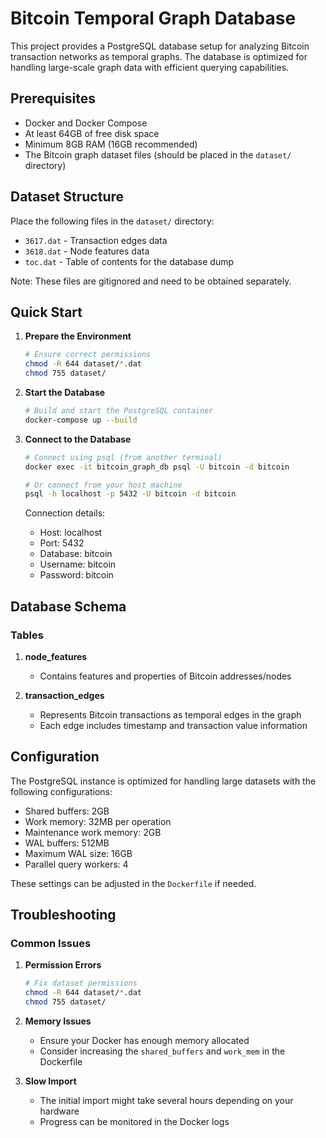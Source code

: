 # Bitcoin Temporal Graph Database

This project provides a PostgreSQL database setup for analyzing Bitcoin transaction networks as temporal graphs. The database is optimized for handling large-scale graph data with efficient querying capabilities.

## Prerequisites

- Docker and Docker Compose
- At least 64GB of free disk space
- Minimum 8GB RAM (16GB recommended)
- The Bitcoin graph dataset files (should be placed in the `dataset/` directory)

## Dataset Structure

Place the following files in the `dataset/` directory:
- `3617.dat` - Transaction edges data
- `3618.dat` - Node features data
- `toc.dat` - Table of contents for the database dump

Note: These files are gitignored and need to be obtained separately.

## Quick Start

1. **Prepare the Environment**
   ```bash
   # Ensure correct permissions
   chmod -R 644 dataset/*.dat
   chmod 755 dataset/
   ```

2. **Start the Database**
   ```bash
   # Build and start the PostgreSQL container
   docker-compose up --build
   ```


3. **Connect to the Database**
   ```bash
   # Connect using psql (from another terminal)
   docker exec -it bitcoin_graph_db psql -U bitcoin -d bitcoin
   
   # Or connect from your host machine
   psql -h localhost -p 5432 -U bitcoin -d bitcoin
   ```

   Connection details:
   - Host: localhost
   - Port: 5432
   - Database: bitcoin
   - Username: bitcoin
   - Password: bitcoin

## Database Schema

### Tables

1. **node_features**
   - Contains features and properties of Bitcoin addresses/nodes

2. **transaction_edges**
   - Represents Bitcoin transactions as temporal edges in the graph
   - Each edge includes timestamp and transaction value information

## Configuration

The PostgreSQL instance is optimized for handling large datasets with the following configurations:
- Shared buffers: 2GB
- Work memory: 32MB per operation
- Maintenance work memory: 2GB
- WAL buffers: 512MB
- Maximum WAL size: 16GB
- Parallel query workers: 4

These settings can be adjusted in the `Dockerfile` if needed.

## Troubleshooting

### Common Issues

1. **Permission Errors**
   ```bash
   # Fix dataset permissions
   chmod -R 644 dataset/*.dat
   chmod 755 dataset/
   ```

2. **Memory Issues**
   - Ensure your Docker has enough memory allocated
   - Consider increasing the `shared_buffers` and `work_mem` in the Dockerfile

3. **Slow Import**
   - The initial import might take several hours depending on your hardware
   - Progress can be monitored in the Docker logs

